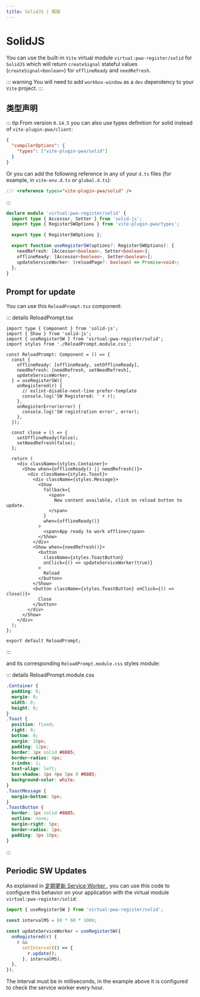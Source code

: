 ```yaml
---
title: SolidJS | 框架
---
```


# SolidJS

You can use the built-in `Vite` virtual module `virtual:pwa-register/solid` for `SolidJS` which will return `createSignal` stateful values (`createSignal<boolean>`) for `offlineReady` and `needRefresh`.

::: warning
You will need to add `workbox-window` as a `dev` dependency to your `Vite` project.
:::

## 类型声明

::: tip
<TypeScriptError2307 />
From version `0.14.5` you can also use types definition for solid instead of `vite-plugin-pwa/client`:

```json
{
  "compilerOptions": {
    "types": ["vite-plugin-pwa/solid"]
  }
}
```

Or you can add the following reference in any of your `d.ts` files (for example, in `vite-env.d.ts` or `global.d.ts`):

```ts
/// <reference types="vite-plugin-pwa/solid" />
```

:::

```ts
declare module 'virtual:pwa-register/solid' {
  import type { Accessor, Setter } from 'solid-js';
  import type { RegisterSWOptions } from 'vite-plugin-pwa/types';

  export type { RegisterSWOptions };

  export function useRegisterSW(options?: RegisterSWOptions): {
    needRefresh: [Accessor<boolean>, Setter<boolean>];
    offlineReady: [Accessor<boolean>, Setter<boolean>];
    updateServiceWorker: (reloadPage?: boolean) => Promise<void>;
  };
}
```

## Prompt for update

You can use this `ReloadPrompt.tsx` component:

::: details ReloadPrompt.tsx

```tsx
import type { Component } from 'solid-js';
import { Show } from 'solid-js';
import { useRegisterSW } from 'virtual:pwa-register/solid';
import styles from './ReloadPrompt.module.css';

const ReloadPrompt: Component = () => {
  const {
    offlineReady: [offlineReady, setOfflineReady],
    needRefresh: [needRefresh, setNeedRefresh],
    updateServiceWorker,
  } = useRegisterSW({
    onRegistered(r) {
      // eslint-disable-next-line prefer-template
      console.log('SW Registered: ' + r);
    },
    onRegisterError(error) {
      console.log('SW registration error', error);
    },
  });

  const close = () => {
    setOfflineReady(false);
    setNeedRefresh(false);
  };

  return (
    <div className={styles.Container}>
      <Show when={offlineReady() || needRefresh()}>
        <div className={styles.Toast}>
          <div className={styles.Message}>
            <Show
              fallback={
                <span>
                  New content available, click on reload button to update.
                </span>
              }
              when={offlineReady()}
            >
              <span>App ready to work offline</span>
            </Show>
          </div>
          <Show when={needRefresh()}>
            <button
              className={styles.ToastButton}
              onClick={() => updateServiceWorker(true)}
            >
              Reload
            </button>
          </Show>
          <button className={styles.ToastButton} onClick={() => close()}>
            Close
          </button>
        </div>
      </Show>
    </div>
  );
};

export default ReloadPrompt;
```

:::

and its corresponding `ReloadPrompt.module.css` styles module:

::: details ReloadPrompt.module.css

```css
.Container {
  padding: 0;
  margin: 0;
  width: 0;
  height: 0;
}
.Toast {
  position: fixed;
  right: 0;
  bottom: 0;
  margin: 16px;
  padding: 12px;
  border: 1px solid #8885;
  border-radius: 4px;
  z-index: 1;
  text-align: left;
  box-shadow: 3px 4px 5px 0 #8885;
  background-color: white;
}
.ToastMessage {
  margin-bottom: 8px;
}
.ToastButton {
  border: 1px solid #8885;
  outline: none;
  margin-right: 5px;
  border-radius: 2px;
  padding: 3px 10px;
}
```

:::

## Periodic SW Updates

As explained in [定期更新 Service Worker ](/guide/periodic-sw-updates), you can use this code to configure this behavior on your application with the virtual module `virtual:pwa-register/solid`:

```ts
import { useRegisterSW } from 'virtual:pwa-register/solid';

const intervalMS = 60 * 60 * 1000;

const updateServiceWorker = useRegisterSW({
  onRegistered(r) {
    r &&
      setInterval(() => {
        r.update();
      }, intervalMS);
  },
});
```

The interval must be in milliseconds, in the example above it is configured to check the service worker every hour.

<HeuristicWorkboxWindow />
